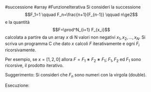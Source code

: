 #successione #array #FunzioneIterativa 
Si consideri la successione $$F_1=1 \qquad F_n=\frac{n+1}{F_{n-1}} \qquad n\ge2$$ e la quantità $$F=\prod^N_{i=1} F_{x_i}$$ 
calcolata a partire da un array $x$ di N valori non negativi $x_1, x_2, . . ., x_N$.
Si scriva un programma C che dato $x$ calcoli $F$ iterativamente e ogni $F_i$ ricorsivamente.

Per esempio, se $x = [1, 2, 0]$ allora $F = F_1 ∗ F_2 ∗ F_1$; $F_1, F_2$ ed $F_1$ sono ricorsive, il prodotto iterativo.

Suggerimento: Si consideri che $F_n$ sono numeri con la virgola (double).

Esecuzione:
```c

```